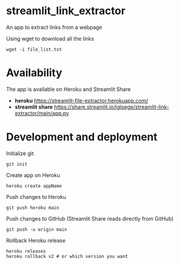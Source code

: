 # streamlit_link_extractor

An app to extract links from a webpage

Using wget to download all the links

```
wget -i file_list.txt
```

# Availability
The app is available on Heroku and Streamlit Share

- **heroku** https://streamlit-file-extractor.herokuapp.com/
- **streamlit share** https://share.streamlit.io/lgloege/streamlit-link-extractor/main/app.py

# Development and deployment
Initialize git
```
git init
```

Create app on Heroku
```
heroku create appName
```

Push changes to Heroku
```
git push heroku main
```

Push changes to GitHub (Streamlit Share reads directly from GitHub)
```
git push -u origin main
```

Rollback Heroku release
```
heroku releases
heroku rollback v2 # or which version you want
```




 
